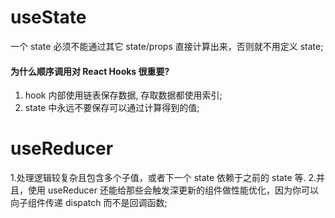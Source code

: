 # useState
一个 state 必须不能通过其它 state/props 直接计算出来，否则就不用定义 state;

#### 为什么顺序调用对 React Hooks 很重要?
1. hook 内部使用链表保存数据, 存取数据都使用索引;
2. state 中永远不要保存可以通过计算得到的值;


# useReducer
1.处理逻辑较复杂且包含多个子值，或者下一个 state 依赖于之前的 state 等.
2.并且，使用 useReducer 还能给那些会触发深更新的组件做性能优化，因为你可以向子组件传递 dispatch 而不是回调函数;